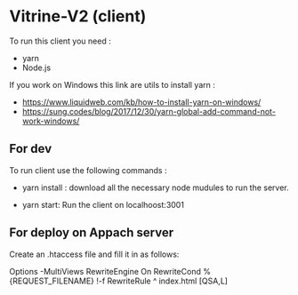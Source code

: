 # Vitrine-V2 (client)

To run this client you need :

  - yarn
  - Node.js

If you work on Windows this link are utils to install yarn :

- https://www.liquidweb.com/kb/how-to-install-yarn-on-windows/
- https://sung.codes/blog/2017/12/30/yarn-global-add-command-not-work-windows/

## For dev
To run client use the following commands :

  - yarn install :
    download all the necessary node mudules to run the server.

  - yarn start:
    Run the client on localhoost:3001

## For deploy on Appach server

Create an .htaccess file and fill it in as follows:

Options -MultiViews
RewriteEngine On
RewriteCond %{REQUEST_FILENAME} !-f
RewriteRule ^ index.html [QSA,L]

